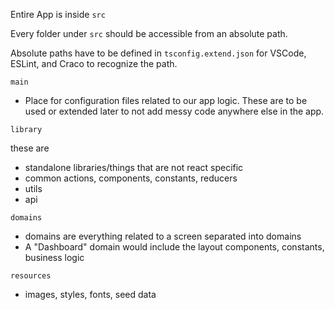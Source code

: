 Entire App is inside `src`

Every folder under `src` should be accessible from an absolute path.

Absolute paths have to be defined in `tsconfig.extend.json` for VSCode, ESLint, and Craco to recognize the path.

`main`

- Place for configuration files related to our app logic. These are to be used or extended later to not add messy code anywhere else in the app.

`library`

these are

- standalone libraries/things that are not react specific
- common actions, components, constants, reducers
- utils
- api

`domains`

- domains are everything related to a screen separated into domains
- A "Dashboard" domain would include the layout components, constants, business logic

`resources`

- images, styles, fonts, seed data
